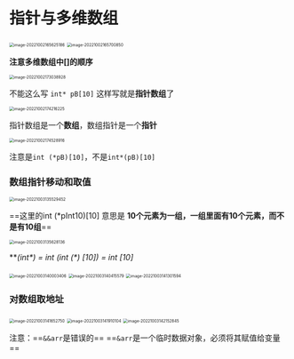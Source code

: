 # 指针与多维数组

<img src="C:\Users\Lanson\Desktop\计算机\笔记\C笔记\images\image-20221002165625186.png" alt="image-20221002165625186" style="zoom:50%;" />

<img src="C:\Users\Lanson\Desktop\计算机\笔记\C笔记\images\image-20221002165700850.png" alt="image-20221002165700850" style="zoom:50%;" />

**注意多维数组中[]的顺序**

<img src="C:\Users\Lanson\Desktop\计算机\笔记\C笔记\images\image-20221002173038928.png" alt="image-20221002173038928" style="zoom:50%;" />

不能这么写 `int* pB[10]` 这样写就是**指针数组**了

<img src="C:\Users\Lanson\Desktop\计算机\笔记\C笔记\images\image-20221002174216225.png" alt="image-20221002174216225" style="zoom:50%;" />

指针数组是一个**数组**，数组指针是一个**指针**

<img src="C:\Users\Lanson\Desktop\计算机\笔记\C笔记\images\image-20221002174528916.png" alt="image-20221002174528916" style="zoom:50%;" />

注意是`int (*pB)[10]`，不是`int*(pB)[10]`

### 数组指针移动和取值

<img src="C:\Users\Lanson\Desktop\计算机\笔记\C笔记\images\image-20221003135529452.png" alt="image-20221003135529452" style="zoom:50%;" />

==这里的int (*pInt10)[10] 意思是 **10个元素为一组，一组里面有10个元素，而不是有10组**==

<img src="C:\Users\Lanson\Desktop\计算机\笔记\C笔记\images\image-20221003135628136.png" alt="image-20221003135628136" style="zoom:50%;" />

***(int\*) = int     *(int (\*) [10]) = int [10]**

<img src="C:\Users\Lanson\Desktop\计算机\笔记\C笔记\images\image-20221003140003406.png" alt="image-20221003140003406" style="zoom:50%;" />

<img src="C:\Users\Lanson\Desktop\计算机\笔记\C笔记\images\image-20221003140415579.png" alt="image-20221003140415579" style="zoom:50%;" />

<img src="C:\Users\Lanson\Desktop\计算机\笔记\C笔记\images\image-20221003141301594.png" alt="image-20221003141301594" style="zoom:50%;" />

### 对数组取地址

<img src="C:\Users\Lanson\Desktop\计算机\笔记\C笔记\images\image-20221003141652750.png" alt="image-20221003141652750" style="zoom:50%;" />

<img src="C:\Users\Lanson\Desktop\计算机\笔记\C笔记\images\image-20221003141910104.png" alt="image-20221003141910104" style="zoom:50%;" />

<img src="C:\Users\Lanson\Desktop\计算机\笔记\C笔记\images\image-20221003142152845.png" alt="image-20221003142152845" style="zoom:50%;" />

注意：==`&&arr`是错误的==  ==`&arr`是一个临时数据对象，必须将其赋值给变量==




